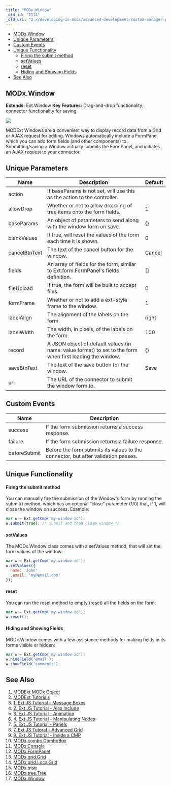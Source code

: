 ```yaml
---
title: "MODx.Window"
_old_id: "1114"
_old_uri: "2.x/developing-in-modx/advanced-development/custom-manager-pages/modext/modx.window"
---
```


- [MODx.Window](#modxwindow)
- [Unique Parameters](#unique-parameters)
- [Custom Events](#custom-events)
- [Unique Functionality](#unique-functionality)
    - [Firing the submit method](#firing-the-submit-method)
    - [setValues](#setvalues)
    - [reset](#reset)
    - [Hiding and Showing Fields](#hiding-and-showing-fields)
- [See Also](#see-also)



## MODx.Window

**Extends:** Ext.Window 
**Key Features:** Drag-and-drop functionality; connector functionality for saving.

![](/download/attachments/18678082/modx-window.png?version=1&modificationDate=1303411582000)

MODExt Windows are a convenient way to display record data from a Grid or AJAX request for editing. Windows automatically include a FormPanel which you can add form fields (and other components) to. Submitting/saving a Window actually submits the FormPanel, and initiates an AJAX request to your connector.

## Unique Parameters

| Name          | Description                                                                                               | Default |
| ------------- | --------------------------------------------------------------------------------------------------------- | ------- |
| action        | If baseParams is not set, will use this as the action to the controller.                                  |         |
| allowDrop     | Whether or not to allow dropping of tree items onto the form fields.                                      | 1       |
| baseParams    | An object of parameters to send along with the window form on save.                                       | {}      |
| blankValues   | If true, will reset the values of the form each time it is shown.                                         | 0       |
| cancelBtnText | The text of the cancel button for the window.                                                             | Cancel  |
| fields        | An array of fields for the form, similar to Ext.form.FormPanel's fields definition.                       | \[\]    |
| fileUpload    | If true, the form will be built to accept files.                                                          | 0       |
| formFrame     | Whether or not to add a ext-style frame to the window.                                                    | 1       |
| labelAlign    | The alignment of the labels on the form.                                                                  | right   |
| labelWidth    | The width, in pixels, of the labels on the form.                                                          | 100     |
| record        | A JSON object of default values (in name: value format) to set to the form when first loading the window. | {}      |
| saveBtnText   | The text of the save button for the window.                                                               | Save    |
| url           | The URL of the connector to submit the window form to.                                                    |         |

## Custom Events

| Name         | Description                                                                       |
| ------------ | --------------------------------------------------------------------------------- |
| success      | If the form submission returns a success response.                                |
| failure      | If the form submission returns a failure response.                                |
| beforeSubmit | Before the form submits its values to the connector, but after validation passes. |

## Unique Functionality

#### Firing the submit method

You can manually fire the submission of the Window's form by running the submit() method, which has an optional "close" parameter (1/0) that, if 1, will close the window on success. Example:

``` js 
var w = Ext.getCmp('my-window-id');
w.submit(true); /* submit and then close window */
```

#### setValues

The MODx.Window class comes with a setValues method, that will set the form values of the window:

``` js 
var w = Ext.getCmp('my-window-id');
w.setValues({ 
  name: 'John'
  ,email: 'my@email.com'
});
```

#### reset

You can run the reset method to empty (reset) all the fields on the form:

``` js 
var w = Ext.getCmp('my-window-id');
w.reset();
```

#### Hiding and Showing Fields

MODx.Window comes with a few assistance methods for making fields in its forms visible or hidden:

``` js 
var w = Ext.getCmp('my-window-id');
w.hideField('email');
w.showField('comments');
```

## See Also

1. [MODExt MODx Object](developing-in-modx/advanced-development/custom-manager-pages/modext/modext-modx-object)
2. [MODExt Tutorials](developing-in-modx/advanced-development/custom-manager-pages/modext/modext-tutorials)
  1. [1. Ext JS Tutorial - Message Boxes](developing-in-modx/advanced-development/custom-manager-pages/modext/modext-tutorials/1.-ext-js-tutorial-message-boxes)
  2. [2. Ext JS Tutorial - Ajax Include](developing-in-modx/advanced-development/custom-manager-pages/modext/modext-tutorials/2.-ext-js-tutorial-ajax-include)
  3. [3. Ext JS Tutorial - Animation](developing-in-modx/advanced-development/custom-manager-pages/modext/modext-tutorials/3.-ext-js-tutorial-animation)
  4. [4. Ext JS Tutorial - Manipulating Nodes](developing-in-modx/advanced-development/custom-manager-pages/modext/modext-tutorials/4.-ext-js-tutorial-manipulating-nodes)
  5. [5. Ext JS Tutorial - Panels](developing-in-modx/advanced-development/custom-manager-pages/modext/modext-tutorials/5.-ext-js-tutorial-panels)
  6. [7. Ext JS Tutoral - Advanced Grid](developing-in-modx/advanced-development/custom-manager-pages/modext/modext-tutorials/7.-ext-js-tutoral-advanced-grid)
  7. [8. Ext JS Tutorial - Inside a CMP](developing-in-modx/advanced-development/custom-manager-pages/modext/modext-tutorials/8.-ext-js-tutorial-inside-a-cmp)
3. [MODx.combo.ComboBox](developing-in-modx/advanced-development/custom-manager-pages/modext/modx.combo.combobox)
4. [MODx.Console](developing-in-modx/advanced-development/custom-manager-pages/modext/modx.console)
5. [MODx.FormPanel](developing-in-modx/advanced-development/custom-manager-pages/modext/modx.formpanel)
6. [MODx.grid.Grid](developing-in-modx/advanced-development/custom-manager-pages/modext/modx.grid.grid)
7. [MODx.grid.LocalGrid](developing-in-modx/advanced-development/custom-manager-pages/modext/modx.grid.localgrid)
8. [MODx.msg](developing-in-modx/advanced-development/custom-manager-pages/modext/modx.msg)
9. [MODx.tree.Tree](developing-in-modx/advanced-development/custom-manager-pages/modext/modx.tree.tree)
10. [MODx.Window](developing-in-modx/advanced-development/custom-manager-pages/modext/modx.window)